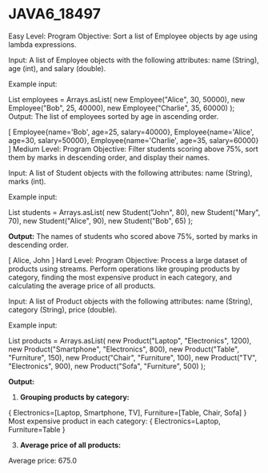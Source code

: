 # JAVA6_18497
Easy Level:
Program Objective: Sort a list of Employee objects by age using lambda expressions.

Input: A list of Employee objects with the following attributes: name (String), age (int), and salary (double).

Example input:

List<Employee> employees = Arrays.asList(
    new Employee("Alice", 30, 50000),
    new Employee("Bob", 25, 40000),
    new Employee("Charlie", 35, 60000)
);
Output: The list of employees sorted by age in ascending order.

[
    Employee{name='Bob', age=25, salary=40000},
    Employee{name='Alice', age=30, salary=50000},
    Employee{name='Charlie', age=35, salary=60000}
]
Medium Level:
Program Objective: Filter students scoring above 75%, sort them by marks in descending order, and display their names.

Input: A list of Student objects with the following attributes: name (String), marks (int).

Example input:

List students = Arrays.asList( new Student("John", 80), new Student("Mary", 70), new Student("Alice", 90), new Student("Bob", 65) );


**Output:**
The names of students who scored above 75%, sorted by marks in descending order.

[
    Alice,
    John
]
Hard Level:
Program Objective: Process a large dataset of products using streams. Perform operations like grouping products by category, finding the most expensive product in each category, and calculating the average price of all products.

Input: A list of Product objects with the following attributes: name (String), category (String), price (double).

Example input:

List products = Arrays.asList( new Product("Laptop", "Electronics", 1200), new Product("Smartphone", "Electronics", 800), new Product("Table", "Furniture", 150), new Product("Chair", "Furniture", 100), new Product("TV", "Electronics", 900), new Product("Sofa", "Furniture", 500) );


**Output:**
1. **Grouping products by category:**

{
    Electronics=[Laptop, Smartphone, TV],
    Furniture=[Table, Chair, Sofa]
}
Most expensive product in each category:
{ Electronics=Laptop, Furniture=Table }


3. **Average price of all products:**


Average price: 675.0
